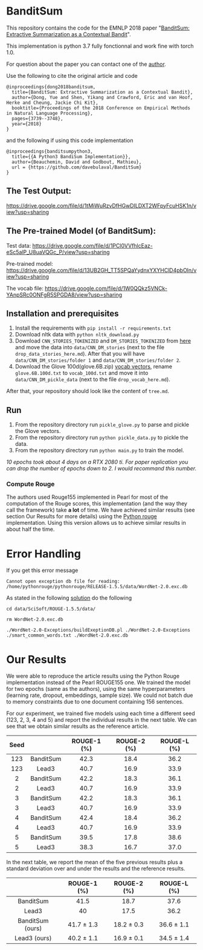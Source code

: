# BanditSum

This repository contains the code for the EMNLP 2018
paper "[BanditSum: Extractive Summarization as a Contextual Bandit](https://arxiv.org/abs/1809.09672)".

This implementation is python 3.7 fully fonctionnal and work fine with torch 1.0.

For question about the paper you can contact one of the [author](yue.dong2@mail.mcgill.ca).

Use the following to cite the original article and code

```
@inproceedings{dong2018banditsum,
  title={BanditSum: Extractive Summarization as a Contextual Bandit},
  author={Dong, Yue and Shen, Yikang and Crawford, Eric and van Hoof, Herke and Cheung, Jackie Chi Kit},
  booktitle={Proceedings of the 2018 Conference on Empirical Methods in Natural Language Processing},
  pages={3739--3748},
  year={2018}
}
```

and the following if using this code implementation

```
@inproceedings{banditsumpython3,
  title={{A Python3 BandiSum Implementation}},
  author={Beauchemin, David and Godbout, Mathieu},
  url = {https://github.com/davebulaval/BanditSum}
}
```

## The Test Output:

https://drive.google.com/file/d/1tMiWuRzvDfHGwDILDXT2WFpyFcuHSK1n/view?usp=sharing

## The Pre-trained Model (of BanditSum):

Test data: https://drive.google.com/file/d/1PCl0VVfhlcEaz-eSc5alP_U8uaVQGc_P/view?usp=sharing

Pre-trained model: https://drive.google.com/file/d/13UB2GH_TT5SPQaYydnxYXYHClD4pbOIn/view?usp=sharing

The vocab file: https://drive.google.com/file/d/1W0QQkz5VNCk-YAnpSRc0ONFgR5SPGDA8/view?usp=sharing

## Installation and prerequisites

1. Install the requirements with `pip install -r requirements.txt`
2. Download nltk data with `python nltk_download.py`
2. Download `CNN_STORIES_TOKENIZED` and `DM_STORIES_TOKENIZED`
   from [here](https://github.com/JafferWilson/Process-Data-of-CNN-DailyMail)
   and move the data into `data/CNN_DM_stories` (next to the file `drop_data_stories_here.md`). After that you will
   have `data/CNN_DM_stories/folder 1` and `data/CNN_DM_stories/folder 2`.
3. Download the Glove 100d(glove.6B.zip) [vocab vectors](https://nlp.stanford.edu/projects/glove/),
   rename `glove.6B.100d.txt`
   to `vocab_100d.txt` and move it into `data/CNN_DM_pickle_data` (next to the file `drop_vocab_here.md`).

After that, your repository should look like the content of `tree.md`.

## Run

1. From the repository directory run `pickle_glove.py` to parse and pickle the Glove vectors.
2. From the repository directory run `python pickle_data.py` to pickle the data.
3. From the repository directory run `python main.py` to train the model.

*10 epochs took about 4 days on a RTX 2080 ti. For paper replication you can drop the number of epochs down to 2. I
would recommand this number.*

### Compute Rouge

The authors used Rouge155 implemented in Pearl for most of the computation of the Rouge scores, this implementation (and
the way they call the framework) take
**a lot** of time. We have achieved similar results (see section Our Results for more details) using
the [Python rouge](https://pypi.org/project/rouge/)
implementation. Using this version allows us to achieve similar results in about half the time.

# Error Handling

If you get this error message

```
Cannot open exception db file for reading: /home/pythonrouge/pythonrouge/RELEASE-1.5.5/data/WordNet-2.0.exc.db
```

As stated in the following [solution](https://libraries.io/github/tagucci/pythonrouge) do the following

```
cd data/SciSoft/ROUGE-1.5.5/data/
```

```
rm WordNet-2.0.exc.db
```

```
./WordNet-2.0-Exceptions/buildExeptionDB.pl ./WordNet-2.0-Exceptions ./smart_common_words.txt ./WordNet-2.0.exc.db
```

# Our Results

We were able to reproduce the article results using the Python Rouge implementation instead of the Pearl ROUGE155 one.
We trained the model for two epochs (same as the authors), using the same hyperparameters (learning rate, dropout,
embeddings, sample size). We could not batch due to memory constraints due to one document containing 156 sentences.

For our experiment, we trained five models using each time a different seed (123, 2, 3, 4 and 5) and report the
individual results in the next table. We can see that we obtain similar results as the reference article.

| Seed |           | ROUGE-1 (%) | ROUGE-2 (%) | ROUGE-L (%) |
|:----:|:---------:|:-----------:|:-----------:|:-----------:|
|  123 | BanditSum |    42.3    |    18.4    |    36.2    |
|  123 |   Lead3   |    40.7    |    16.9    |    33.9    |
|   2  | BanditSum |    42.2    |    18.3    |    36.1    |
|   2  |   Lead3   |    40.7    |    16.9    |    33.9    |
|   3  | BanditSum |    42.2    |    18.3    |    36.1    |
|   3  |   Lead3   |    40.7    |    16.9    |    33.9    |
|   4  | BanditSum |    42.4    |    18.4    |    36.2    |
|   4  |   Lead3   |    40.7    |    16.9    |    33.9    |
|   5  | BanditSum |    39.5    |    17.8    |    38.6    |
|   5  |   Lead3   |    38.3    |    16.7    |    37.0    |

In the next table, we report the mean of the five previous results plus a standard deviation over and under the results and the
reference results.

|                  |   ROUGE-1 (%)   |   ROUGE-2 (%)   |   ROUGE-L (%)   |
|:----------------:|:---------------:|:---------------:|:---------------:|
|     BanditSum    |       41.5      |       18.7      |       37.6      |
|       Lead3      |        40       |       17.5      |       36.2      |
| BanditSum (ours) |  41.7 $\pm$ 1.3 | 18.2 $\pm$ 0.3 | 36.6 $\pm$ 1.1 |
|   Lead3 (ours)   | 40.2 $\pm$ 1.1 | 16.9 $\pm$ 0.1 | 34.5 $\pm$ 1.4 |